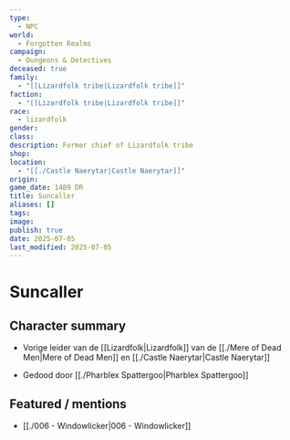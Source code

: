 ```yaml
---
type:
  - NPC
world:
  - Forgotten Realms
campaign:
  - Dungeons & Detectives
deceased: true
family:
  - "[[Lizardfolk tribe|Lizardfolk tribe]]"
faction:
  - "[[Lizardfolk tribe|Lizardfolk tribe]]"
race:
  - lizardfolk
gender: 
class: 
description: Former chief of Lizardfolk tribe
shop: 
location:
  - "[[./Castle Naerytar|Castle Naerytar]]"
origin: 
game_date: 1489 DR
title: Suncaller
aliases: []
tags: 
image: 
publish: true
date: 2025-07-05
last_modified: 2025-07-05
---
```

# Suncaller

## Character summary
* Vorige leider van de [[Lizardfolk|Lizardfolk]] van de [[./Mere of Dead Men|Mere of Dead Men]] en [[./Castle Naerytar|Castle Naerytar]]
- Gedood door [[./Pharblex Spattergoo|Pharblex Spattergoo]]
## Featured / mentions
- [[./006 - Windowlicker|006 - Windowlicker]]


